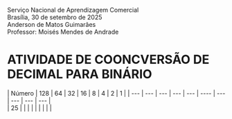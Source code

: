 Serviço Nacional de Aprendizagem Comercial  
Brasília, 30 de setembro de 2025  
Anderson de Matos Guimarães  
Professor: Moisés Mendes de Andrade

# ATIVIDADE DE COONCVERSÃO DE DECIMAL PARA BINÁRIO


| Número | 128 | 64 | 32 | 16 | 8 | 4 | 2 | 1 |
| --- | --- | --- |  --- | --- | ---- | --- | --- | --- | --- |  
| 25 | | |  | | | | | |
